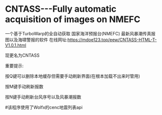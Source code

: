 # CNTASS---Fully automatic acquisition of images on NMEFC
一个基于TurboWarp的全自动获取 国家海洋预报台(NMEFC) 最新风暴潮传真报图以及海啸警报的软件
在线网址:https://mdoe123.top/eew/CNTASS-HTML-T-V1.0.1.html

现更名为CNTASS

重要提示:

按Q键可以删除本地缓存但需要手动刷新界面(在根本加载不出来时管用)

按M键手动刷新报数

按N键手动刷新台风序号以及风暴潮报数


#该程序使用了Wolfx的cenc地震列表api
